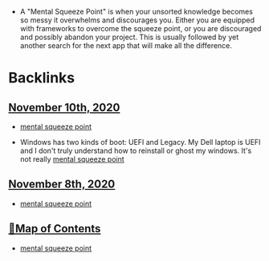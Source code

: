- A "Mental Squeeze Point" is when your unsorted knowledge becomes so messy it overwhelms and discourages you. Either you are equipped with frameworks to overcome the squeeze point, or you are discouraged and possibly abandon your project. This is usually followed by yet another search for the next app that will make all the difference.

# Backlinks
## [November 10th, 2020](<November 10th, 2020.md>)
- [mental squeeze point](<mental squeeze point.md>)

- Windows has two kinds of boot: UEFI and Legacy. My Dell laptop is UEFI and I don't truly understand how to reinstall or ghost my windows. It's not really [mental squeeze point](<mental squeeze point.md>)

## [November 8th, 2020](<November 8th, 2020.md>)
- [mental squeeze point](<mental squeeze point.md>)

## [🧭Map of Contents](<🧭Map of Contents.md>)
- [mental squeeze point](<mental squeeze point.md>)

